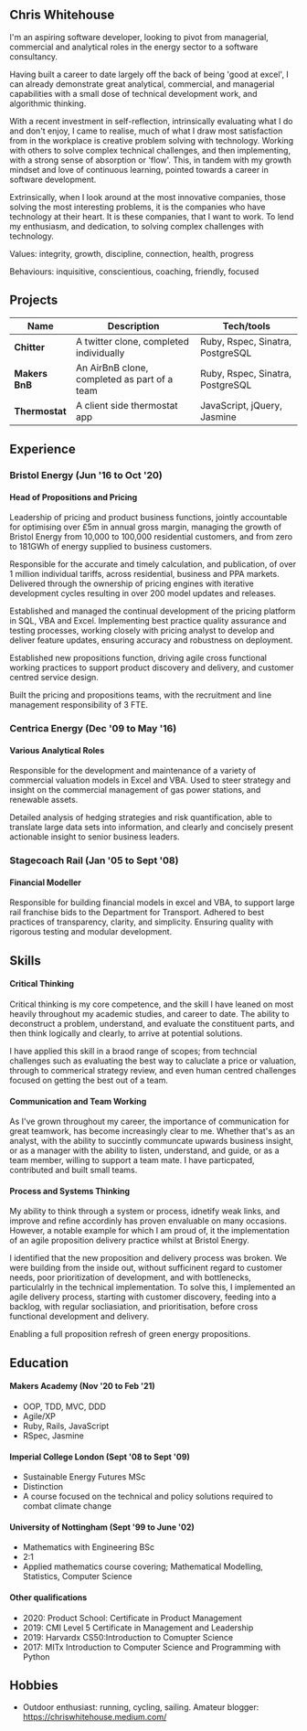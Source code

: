 ## Chris Whitehouse
I'm an aspiring software developer, looking to pivot from managerial, commercial and analytical roles in the energy sector to a software consultancy.

Having built a career to date largely off the back of being 'good at excel', I can already demonstrate great analytical, commercial, and managerial capabilities with a small dose of technical development work, and algorithmic thinking.

With a recent investment in self-reflection, intrinsically evaluating what I do and don't enjoy, I came to realise, much of what I draw most satisfaction from in the workplace is creative problem solving with technology. Working with others to solve complex technical challenges, and then implementing, with a strong sense of absorption or 'flow'. This, in tandem with my growth mindset and love of continuous learning, pointed towards a career in software development.

Extrinsically, when I look around at the most innovative companies, those solving the most interesting problems, it is the companies who have technology at their heart. It is these companies, that I want to work. To lend my enthusiasm, and dedication, to solving complex challenges with technology.

Values: integrity, growth, discipline, connection, health, progress

Behaviours: inquisitive, conscientious, coaching, friendly, focused

## Projects

| Name                         | Description       | Tech/tools        |
| ---------------------------- | ----------------- | ----------------- |
| **Chitter**           | A twitter clone, completed individually| Ruby, Rspec, Sinatra, PostgreSQL |
| **Makers BnB** | An AirBnB clone, completed as part of a team | Ruby, Rspec, Sinatra, PostgreSQL |
| **Thermostat** | A client side thermostat app | JavaScript, jQuery, Jasmine |

## Experience

### Bristol Energy (Jun '16 to Oct '20)  
#### Head of Propositions and Pricing

Leadership of pricing and product business functions, jointly accountable for optimising over £5m in annual gross margin, managing the growth of Bristol Energy from 10,000 to 100,000 residential customers, and from zero to 181GWh of energy supplied to business customers.

Responsible for the accurate and timely calculation, and publication, of over 1 million individual tariffs, across residential, business and PPA markets. Delivered through the ownership of pricing engines with iterative development cycles resulting in over 200 model updates and releases.

Established and managed the continual development of the pricing platform in SQL, VBA and Excel. Implementing best practice quality assurance and testing processes, working closely with pricing analyst to develop and deliver feature updates, ensuring accuracy and robustness on deployment.

Established new propositions function, driving agile cross functional working practices to support product discovery and delivery, and customer centred service design.

Built the pricing and propositions teams, with the recruitment and line management responsibility of 3 FTE.

### Centrica Energy (Dec '09 to May '16)
#### Various Analytical Roles

Responsible for the development and maintenance of a variety of commercial valuation models in Excel and VBA. Used to steer strategy and insight on the commercial management of gas power stations, and renewable assets.

Detailed analysis of hedging strategies and risk quantification, able to translate large data sets into information, and clearly and concisely present actionable insight to senior business leaders.

### Stagecoach Rail (Jan '05 to Sept '08)
#### Financial Modeller

Responsible for building financial models in excel and VBA, to support large rail franchise bids to the Department for Transport. Adhered to best practices of transparency, clarity, and simplicity. Ensuring quality with rigorous testing and modular development.


## Skills

#### Critical Thinking

Critical thinking is my core competence, and the skill I have leaned on most heavily throughout my academic studies, and career to date. The ability to deconstruct a problem, understand, and evaluate the constituent parts, and then think logically and clearly, to arrive at potential solutions.

I have applied this skill in a braod range of scopes; from techncial challenges such as evaluating the best way to caluclate a price or valuation, through to commerical strategy review, and even human centred challenges focused on getting the best out of a team. 


#### Communication and Team Working

As I've grown throughout my career, the importance of communication for great teamwork, has become increasingly clear to me. Whether that's as an analyst, with the ability to succintly communcate upwards business insight, or as a manager with the ability to listen, understand, and guide, or as a team member, willing to support a team mate. I have particpated, contributed and built small teams.   

#### Process and Systems Thinking

My ability to think through a system or process, idnetify weak links, and improve and refine accordinly has proven envaluable on many occasions. However, a notable example for which I am proud of, it the implementation of an agile proposition delivery practice whilst at Bristol Energy.

I identified that the new proposition and delivery process was broken. We were building from the inside out, without sufficinent regard to customer needs, poor prioritization of development, and with bottlenecks, particulalrly in the technical implementation. To solve this, I implemented an agile delivery process, starting with customer discovery, feeding into a backlog, with regular socliasiation, and prioritisation, before cross functional development and delivery.

Enabling a full proposition refresh of green energy propositions.

## Education

#### Makers Academy (Nov '20 to Feb '21)

- OOP, TDD, MVC, DDD
- Agile/XP
- Ruby, Rails, JavaScript
- RSpec, Jasmine

#### Imperial College London (Sept '08 to Sept '09)

- Sustainable Energy Futures MSc
- Distinction
- A course focused on the technical and policy solutions required to combat climate change

#### University of Nottingham (Sept '99 to June '02)

- Mathematics with Engineering BSc
- 2:1
- Applied mathematics course covering; Mathematical Modelling, Statistics, Computer Science

#### Other qualifications

- 2020: Product School: Certificate in Product Management
- 2019: CMI Level 5 Certificate in Management and Leadership
- 2019: Harvardx CS50:Introduction to Comupter Science
- 2017: MITx Introduction to Computer Science and Programming with Python

## Hobbies

- Outdoor enthusiast: running, cycling, sailing. Amateur blogger: https://chriswhitehouse.medium.com/
